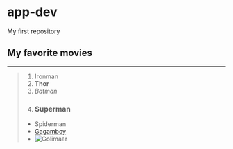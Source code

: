 # app-dev
My first repository

## My favorite movies

---

> 1. Ironman
> 2. **Thor**
> 3. *Batman*
> 4. ### Superman
> - Spiderman
> - [Gagamboy](https://www.imdb.com/title/tt0392023/)
> - ![Golimaar](https://imgs.search.brave.com/NdzK3KvL10sjRfq3_TXENC5qqRVGlB0Fz0iPclNThLE/rs:fit:860:0:0:0/g:ce/aHR0cHM6Ly9tLm1l/ZGlhLWFtYXpvbi5j/b20vaW1hZ2VzL0kv/NTFPR1Z6eFFXQ0wu/anBn)
